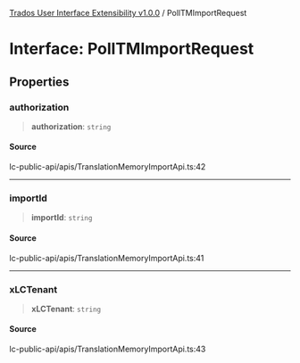 [Trados User Interface Extensibility v1.0.0](../wiki/globals) / PollTMImportRequest

# Interface: PollTMImportRequest

## Properties

### authorization

> **authorization**: `string`

#### Source

lc-public-api/apis/TranslationMemoryImportApi.ts:42

***

### importId

> **importId**: `string`

#### Source

lc-public-api/apis/TranslationMemoryImportApi.ts:41

***

### xLCTenant

> **xLCTenant**: `string`

#### Source

lc-public-api/apis/TranslationMemoryImportApi.ts:43
